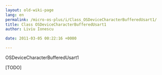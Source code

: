 ```yaml
---
layout: old-wiki-page
lang: en
permalink: /micro-os-plus/i/Class_OSDeviceCharacterBufferedUsart1/
title: Class OSDeviceCharacterBufferedUsart1
author: Liviu Ionescu

date: 2011-03-05 00:22:16 +0000

---
```


OSDeviceCharacterBufferedUsart1

[TODO]
